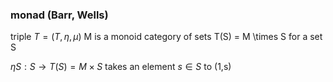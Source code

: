 ### monad (Barr, Wells)
 triple $T=(T, \eta, \mu)$
 M is a monoid
 category of sets T(S) = M \times S for a set S

$\eta S: S \rightarrow T(S) = M \times S$ takes an element $s\in S$ to (1,s)